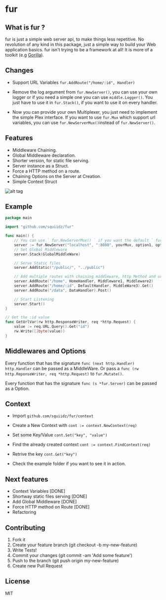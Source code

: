 fur
=======

## What is fur ?

fur is just a simple web server api, to make things less repetitive.
No revolution of any kind in this package, just a simple way to build your
Web application basics. fur isn't trying to be a framework at all!
It is more of a toolkit (e.g [Gorilla](https://github.com/gorilla/mux)).

## Changes

- Support URL Variables ` fur.AddRoute("/home/:id", Handler) `

- Remove the log argument from ` fur.NewServer() `, you can use your own logger or if you need a simple one you can use ` middle.Logger() `. You just have to use it in ` fur.Stack() `, if you want to use it on every handler.

- Now you can provide your own Multiplexer, you just need to implement the simple Plex interface.
If you want to use ` fur.Mux ` which support url variables, you can use ` fur.NewServerMux() `instead of ` fur.NewServer() `.

## Features

- Middleware Chaining.
- Global Middleware declaration.
- Shorter version, for static file serving.
- Server instance as a Struct.
- Force a HTTP method on a route.
- Chaining Options on the Server at Creation.
- Simple Context Struct

![alt tag](http://upload.wikimedia.org/wikipedia/commons/8/8c/Marmota.jpg)

## Example
```go
package main

import "github.com/squiidz/fur"

func main() {
	// You can use ` fur.NewServerMux() ` if you want the default ` fur.Mux `.
	server := fur.NewServer("localhost", ":8080", yourMux, option1, option2)
	// Set Global Middleware
	server.Stack(GlobalMiddleWare)

	// Serve Static files
	server.AddStatic("/public/", "../public")

	// Add multiple routes with chaining middleware, http Method and url variables
	server.AddRoute("/home", HomeHandler, Middleware1, Middleware2)
	server.AddRoute("/home/:id", DefaultHandler, MiddleWare3).Get()
	server.AddRoute("/data", DataHandler).Post()

	// Start Listening
	server.Start()
}

// Get the :id value
func GetUrlVar(rw http.ResponseWriter, req *http.Request) {
	value := req.URL.Query().Get("id")
	rw.Write([]byte(value))
}

```

## Middlewares and Options
Every function that has the signature ` func (next http.Handler) http.Handler ` can be passed as a MiddleWare.
Or pass a ` func (rw http.ReponseWriter, req *http.Request) ` to ` fur.Mutate() `.

Every function that has the signature ` func (s *fur.Server) ` can be passed as a Option.

## Context

- Import ``` github.com/squiidz/fur/context ```
- Create a New Context with ``` cont := context.NewContext(req) ```
- Set some Key/Value ``` cont.Set("key", "value") ```
- Find the already created context ``` cont := context.FindContext(req) ```
- Retrive the key ``` cont.Get("key") ```

- Check the example folder if you want to see it in action.

## Next features
- Context Variables [DONE]
- Shortway static files serving [DONE]
- Add Global Middleware [DONE]
- Force HTTP method on Route [DONE]
- Refactoring

## Contributing

1. Fork it
2. Create your feature branch (git checkout -b my-new-feature)
3. Write Tests!
4. Commit your changes (git commit -am 'Add some feature')
5. Push to the branch (git push origin my-new-feature)
6. Create new Pull Request

## License
MIT
